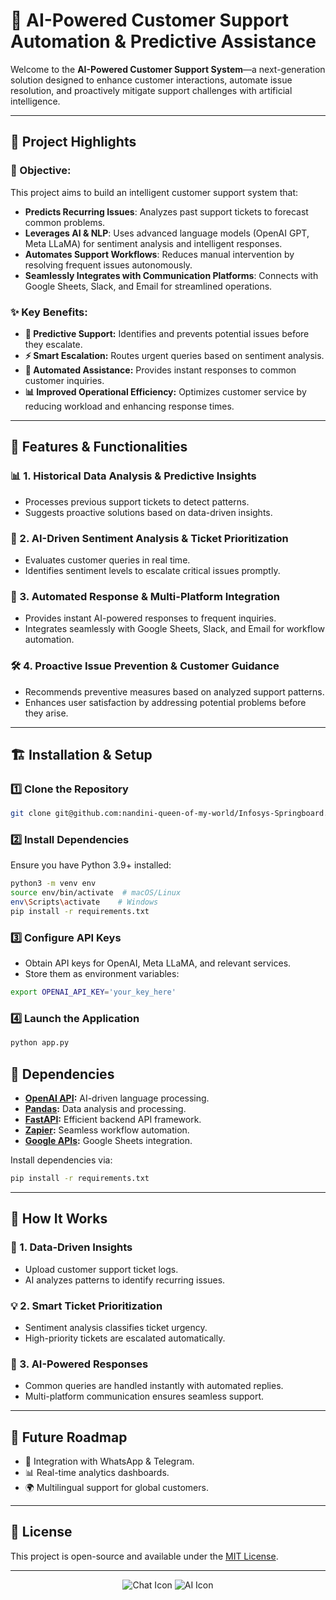 # 🌟 AI-Powered Customer Support Automation & Predictive Assistance

Welcome to the **AI-Powered Customer Support System**—a next-generation solution designed to enhance customer interactions, automate issue resolution, and proactively mitigate support challenges with artificial intelligence.

---

## 🚀 Project Highlights

### 🎯 Objective:
This project aims to build an intelligent customer support system that:
- **Predicts Recurring Issues**: Analyzes past support tickets to forecast common problems.
- **Leverages AI & NLP**: Uses advanced language models (OpenAI GPT, Meta LLaMA) for sentiment analysis and intelligent responses.
- **Automates Support Workflows**: Reduces manual intervention by resolving frequent issues autonomously.
- **Seamlessly Integrates with Communication Platforms**: Connects with Google Sheets, Slack, and Email for streamlined operations.

### ✨ Key Benefits:
- **🔮 Predictive Support:** Identifies and prevents potential issues before they escalate.
- **⚡ Smart Escalation:** Routes urgent queries based on sentiment analysis.
- **💬 Automated Assistance:** Provides instant responses to common customer inquiries.
- **📊 Improved Operational Efficiency:** Optimizes customer service by reducing workload and enhancing response times.

---

## 🔧 Features & Functionalities

### 📊 1. Historical Data Analysis & Predictive Insights
- Processes previous support tickets to detect patterns.
- Suggests proactive solutions based on data-driven insights.

### 🤖 2. AI-Driven Sentiment Analysis & Ticket Prioritization
- Evaluates customer queries in real time.
- Identifies sentiment levels to escalate critical issues promptly.

### 🔄 3. Automated Response & Multi-Platform Integration
- Provides instant AI-powered responses to frequent inquiries.
- Integrates seamlessly with Google Sheets, Slack, and Email for workflow automation.

### 🛠️ 4. Proactive Issue Prevention & Customer Guidance
- Recommends preventive measures based on analyzed support patterns.
- Enhances user satisfaction by addressing potential problems before they arise.

---

## 🏗️ Installation & Setup

### 1️⃣ Clone the Repository
```bash
git clone git@github.com:nandini-queen-of-my-world/Infosys-Springboard.git

```

### 2️⃣ Install Dependencies
Ensure you have Python 3.9+ installed:
```bash
python3 -m venv env
source env/bin/activate  # macOS/Linux
env\Scripts\activate    # Windows
pip install -r requirements.txt
```

### 3️⃣ Configure API Keys
- Obtain API keys for OpenAI, Meta LLaMA, and relevant services.
- Store them as environment variables:
```bash
export OPENAI_API_KEY='your_key_here'
```

### 4️⃣ Launch the Application
```bash
python app.py
```

## 🔌 Dependencies
- **[OpenAI API](https://openai.com/):** AI-driven language processing.
- **[Pandas](https://pandas.pydata.org/):** Data analysis and processing.
- **[FastAPI](https://fastapi.tiangolo.com/):** Efficient backend API framework.
- **[Zapier](https://zapier.com/):** Seamless workflow automation.
- **[Google APIs](https://developers.google.com/sheets/):** Google Sheets integration.

Install dependencies via:
```bash
pip install -r requirements.txt
```

---

## 🔎 How It Works

### 🔄 1. Data-Driven Insights
- Upload customer support ticket logs.
- AI analyzes patterns to identify recurring issues.

### 💡 2. Smart Ticket Prioritization
- Sentiment analysis classifies ticket urgency.
- High-priority tickets are escalated automatically.

### 🤝 3. AI-Powered Responses
- Common queries are handled instantly with automated replies.
- Multi-platform communication ensures seamless support.

---

## 🚀 Future Roadmap
- 📱 Integration with WhatsApp & Telegram.
- 📊 Real-time analytics dashboards.
- 🌍 Multilingual support for global customers.

---

## 📜 License
This project is open-source and available under the [MIT License](LICENSE).

---

<div align="center">
  <img src="https://img.icons8.com/external-flat-juicy-fish/60/000000/external-chat-chat-flat-flat-juicy-fish.png" alt="Chat Icon" />
  <img src="https://img.icons8.com/external-justicon-flat-justicon/60/000000/external-ai-artificial-intelligence-justicon-flat-justicon.png" alt="AI Icon" />
</div>


